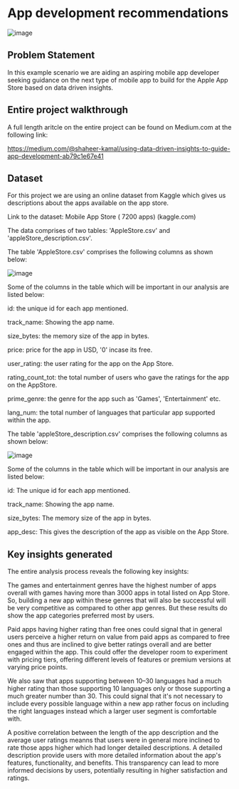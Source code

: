 # App development recommendations

![image](https://github.com/Sha95544/App-development-recommendations/assets/62758405/192ca643-ed8c-44d0-aeb8-29da47d3b68f)



## Problem Statement
In this example scenario we are aiding an aspiring mobile app developer seeking guidance on the next type of mobile app to build for the Apple App Store based on data driven insights.

## Entire project walkthrough
A full length aritcle on the entire project can be found on Medium.com at the following link:

https://medium.com/@shaheer-kamal/using-data-driven-insights-to-guide-app-development-ab79c1e67e41

## Dataset

For this project we are using an online dataset from Kaggle which gives us descriptions about the apps available on the app store.

Link to the dataset: Mobile App Store ( 7200 apps) (kaggle.com)

The data comprises of two tables: 'AppleStore.csv' and 'appleStore_description.csv'.

The table 'AppleStore.csv' comprises the following columns as shown below:

![image](https://github.com/Sha95544/App-development-recommendations/assets/62758405/929bbad8-3ab8-48bc-b2b8-4cc9607ba8e1)

Some of the columns in the table which will be important in our analysis are listed below:

id: the unique id for each app mentioned.

track_name: Showing the app name.

size_bytes: the memory size of the app in bytes.

price: price for the app in USD, '0' incase its free.

user_rating: the user rating for the app on the App Store.

rating_count_tot: the total number of users who gave the ratings for the app on the AppStore.

prime_genre: the genre for the app such as 'Games', 'Entertainment' etc.

lang_num: the total number of languages that particular app supported within the app.

The table 'appleStore_description.csv' comprises the following columns as shown below:

![image](https://github.com/Sha95544/App-development-recommendations/assets/62758405/428b18a8-1cae-46c4-a1b7-f71e3d742774)

Some of the columns in the table which will be important in our analysis are listed below:

id: The unique id for each app mentioned.

track_name: Showing the app name.

size_bytes: The memory size of the app in bytes.

app_desc: This gives the description of the app as visible on the App Store.

## Key insights generated
The entire analysis process reveals the following key insights:

The games and entertainment genres have the highest number of apps overall with games having more than 3000 apps in total listed on App Store. So, building a new app within these genres that will also be successful will be very competitive as compared to other app genres. But these results do show the app categories preferred most by users.

Paid apps having higher rating than free ones could signal that in general users perceive a higher return on value from paid apps as compared to free ones and thus are inclined to give better ratings overall and are better engaged within the app. This could offer the developer room to experiment with pricing tiers, offering different levels of features or premium versions at varying price points.

We also saw that apps supporting between 10–30 languages had a much higher rating than those supporting 10 languages only or those supporting a much greater number than 30. This could signal that it's not necessary to include every possible language within a new app rather focus on including the right languages instead which a larger user segment is comfortable with.

A positive correlation between the length of the app description and the average user ratings meanns that users were in general more inclined to rate those apps higher which had longer detailed descriptions. A detailed description provide users with more detailed information about the app's features, functionality, and benefits. This transparency can lead to more informed decisions by users, potentially resulting in higher satisfaction and ratings.
